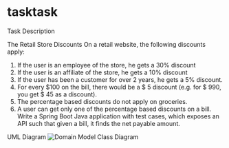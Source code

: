 # tasktask

Task Description

The Retail Store Discounts
On a retail website, the following discounts apply:
1. If the user is an employee of the store, he gets a 30% discount
2. If the user is an affiliate of the store, he gets a 10% discount
3. If the user has been a customer for over 2 years, he gets a 5% discount.
4. For every $100 on the bill, there would be a $ 5 discount (e.g. for $ 990, you get $ 45
as a discount).
5. The percentage based discounts do not apply on groceries.
6. A user can get only one of the percentage based discounts on a bill.
Write a Spring Boot Java application with test cases, which exposes an API such that given a
bill, it finds the net payable amount.

UML Diagram
![Domain Model Class Diagram](https://user-images.githubusercontent.com/19343791/126443731-c2986d84-889c-481f-a244-95156cf6d4bc.png)

